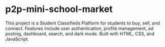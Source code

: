 # p2p-mini-school-market
This project is a Student Classifieds Platform for students to buy, sell, and connect. Features include user authentication, profile management, ad posting, dashboard, search, and dark mode. Built with HTML, CSS, and JavaScript.
